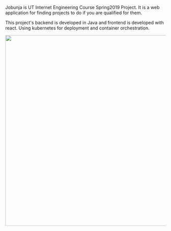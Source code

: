 
Jobunja is UT Internet Engineering Course Spring2019 Project. It is a web application for finding projects to do if you are qualified for them.

This project's backend is developed in Java and frontend is developed with react. Using kubernetes for deployment and container orchestration.

<img src="https://image.freepik.com/free-vector/looking-talent-background_23-2147987281.jpg" width="900" height="600"/>

